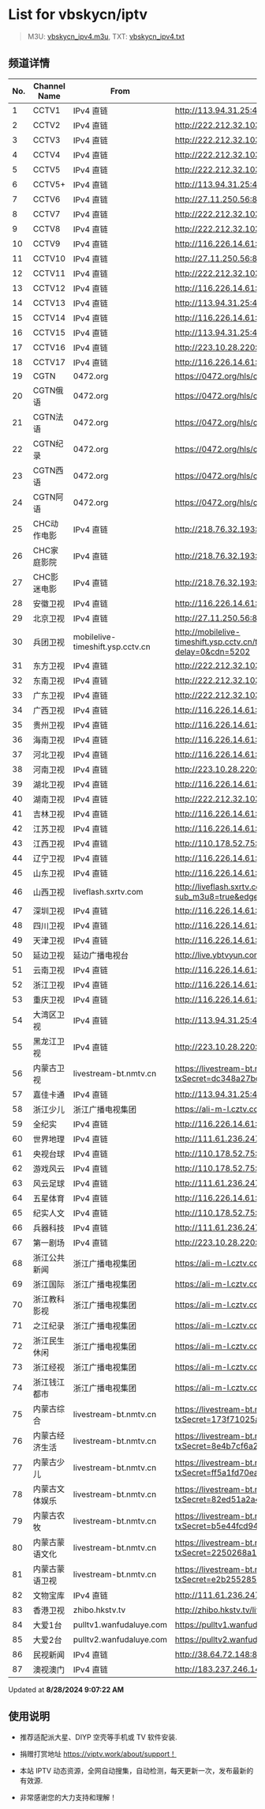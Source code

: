 # List for **vbskycn/iptv**

> M3U: [vbskycn_ipv4.m3u](./vbskycn_ipv4.m3u ), TXT: [vbskycn_ipv4.txt](./txt/vbskycn_ipv4.txt )

## 频道详情

| No. | Channel Name | From | Source |
| --- | ------------ | ---- | ------ |
| 1 | CCTV1 | IPv4 直链 | <http://113.94.31.25:4022/udp/239.77.1.17:5146> |
| 2 | CCTV2 | IPv4 直链 | <http://222.212.32.103:5555/udp/239.93.1.23:6000> |
| 3 | CCTV3 | IPv4 直链 | <http://222.212.32.103:5555/udp/239.93.1.11:2223> |
| 4 | CCTV4 | IPv4 直链 | <http://222.212.32.103:5555/udp/239.93.1.105:5140> |
| 5 | CCTV5 | IPv4 直链 | <http://222.212.32.103:5555/udp/239.93.42.37:5140> |
| 6 | CCTV5+ | IPv4 直链 | <http://113.94.31.25:4022/udp/239.77.0.87:5146> |
| 7 | CCTV6 | IPv4 直链 | <http://27.11.250.56:8001/udp/225.0.4.144:7980> |
| 8 | CCTV7 | IPv4 直链 | <http://222.212.32.103:5555/udp/239.93.1.67:5140> |
| 9 | CCTV8 | IPv4 直链 | <http://222.212.32.103:5555/udp/239.93.42.39:5140> |
| 10 | CCTV9 | IPv4 直链 | <http://116.226.14.61:4022/udp/239.45.3.4:5140> |
| 11 | CCTV10 | IPv4 直链 | <http://27.11.250.56:8001/udp/225.0.4.130:7980> |
| 12 | CCTV11 | IPv4 直链 | <http://222.212.32.103:5555/udp/239.93.0.102:5140> |
| 13 | CCTV12 | IPv4 直链 | <http://116.226.14.61:4022/udp/239.45.3.10:5140> |
| 14 | CCTV13 | IPv4 直链 | <http://113.94.31.25:4022/udp/239.77.0.188:5146> |
| 15 | CCTV14 | IPv4 直链 | <http://116.226.14.61:4022/udp/239.45.3.23:5140> |
| 16 | CCTV15 | IPv4 直链 | <http://113.94.31.25:4022/udp/239.77.1.239:5146> |
| 17 | CCTV16 | IPv4 直链 | <http://223.10.28.220:8084/udp/239.1.1.122:8122> |
| 18 | CCTV17 | IPv4 直链 | <http://116.226.14.61:4022/udp/239.45.3.52:5140> |
| 19 | CGTN | 0472.org | <https://0472.org/hls/cgtn.m3u8> |
| 20 | CGTN俄语 | 0472.org | <https://0472.org/hls/cgtne.m3u8> |
| 21 | CGTN法语 | 0472.org | <https://0472.org/hls/cgtnf.m3u8> |
| 22 | CGTN纪录 | 0472.org | <https://0472.org/hls/cgtnd.m3u8> |
| 23 | CGTN西语 | 0472.org | <https://0472.org/hls/cgtnx.m3u8> |
| 24 | CGTN阿语 | 0472.org | <https://0472.org/hls/cgtna.m3u8> |
| 25 | CHC动作电影 | IPv4 直链 | <http://218.76.32.193:9901/tsfile/live/1020_1.m3u8> |
| 26 | CHC家庭影院 | IPv4 直链 | <http://218.76.32.193:9901/tsfile/live/1018_1.m3u8> |
| 27 | CHC影迷电影 | IPv4 直链 | <http://218.76.32.193:9901/tsfile/live/1019_1.m3u8> |
| 28 | 安徽卫视 | IPv4 直链 | <http://116.226.14.61:4022/udp/239.45.1.120:5140> |
| 29 | 北京卫视 | IPv4 直链 | <http://27.11.250.56:8001/udp/225.0.4.78:7980> |
| 30 | 兵团卫视 | mobilelive-timeshift.ysp.cctv.cn | <http://mobilelive-timeshift.ysp.cctv.cn/timeshift/ysp/2022606701/timeshift.m3u8?delay=0&cdn=5202> |
| 31 | 东方卫视 | IPv4 直链 | <http://222.212.32.103:5555/udp/239.93.0.123:5140> |
| 32 | 东南卫视 | IPv4 直链 | <http://222.212.32.103:5555/udp/239.93.0.42:5140> |
| 33 | 广东卫视 | IPv4 直链 | <http://222.212.32.103:5555/udp/239.93.0.181:5140> |
| 34 | 广西卫视 | IPv4 直链 | <http://116.226.14.61:4022/udp/239.45.0.5:5140> |
| 35 | 贵州卫视 | IPv4 直链 | <http://116.226.14.61:4022/udp/239.45.1.80:5140> |
| 36 | 海南卫视 | IPv4 直链 | <http://116.226.14.61:4022/udp/239.45.1.81:5140> |
| 37 | 河北卫视 | IPv4 直链 | <http://116.226.14.61:4022/udp/239.45.1.44:5140> |
| 38 | 河南卫视 | IPv4 直链 | <http://223.10.28.220:8084/udp/239.1.1.34:8034> |
| 39 | 湖北卫视 | IPv4 直链 | <http://116.226.14.61:4022/udp/239.45.3.239:5140> |
| 40 | 湖南卫视 | IPv4 直链 | <http://222.212.32.103:5555/udp/239.93.0.88:5140> |
| 41 | 吉林卫视 | IPv4 直链 | <http://116.226.14.61:4022/udp/239.45.0.6:5140> |
| 42 | 江苏卫视 | IPv4 直链 | <http://116.226.14.61:4022/udp/239.45.3.177:5140> |
| 43 | 江西卫视 | IPv4 直链 | <http://110.178.52.75:8084/udp/239.1.1.52:8052> |
| 44 | 辽宁卫视 | IPv4 直链 | <http://116.226.14.61:4022/udp/239.45.1.123:5140> |
| 45 | 山东卫视 | IPv4 直链 | <http://116.226.14.61:4022/udp/239.45.3.238:5140> |
| 46 | 山西卫视 | liveflash.sxrtv.com | <http://liveflash.sxrtv.com/live/sxwshd.m3u8?sub_m3u8=true&edge_slice=true> |
| 47 | 深圳卫视 | IPv4 直链 | <http://116.226.14.61:4022/udp/239.45.3.231:5140> |
| 48 | 四川卫视 | IPv4 直链 | <http://116.226.14.61:4022/udp/239.45.1.83:5140> |
| 49 | 天津卫视 | IPv4 直链 | <http://116.226.14.61:4022/udp/239.45.1.124:5140> |
| 50 | 延边卫视 | 延边广播电视台 | <http://live.ybtvyun.com/video/s10006-44f040627ca1/index.m3u8> |
| 51 | 云南卫视 | IPv4 直链 | <http://116.226.14.61:4022/udp/239.45.0.4:5140> |
| 52 | 浙江卫视 | IPv4 直链 | <http://116.226.14.61:4022/udp/239.45.3.178:5140> |
| 53 | 重庆卫视 | IPv4 直链 | <http://116.226.14.61:4022/udp/239.45.1.84:5140> |
| 54 | 大湾区卫视 | IPv4 直链 | <http://113.94.31.25:4022/udp/239.77.0.215:5146> |
| 55 | 黑龙江卫视 | IPv4 直链 | <http://223.10.28.220:8084/udp/239.1.1.37:8037> |
| 56 | 内蒙古卫视 | livestream-bt.nmtv.cn | <https://livestream-bt.nmtv.cn/nmtv/2314general.m3u8?txSecret=dc348a27bd36fe1bd63562af5e7269ea&txTime=771EF880> |
| 57 | 嘉佳卡通 | IPv4 直链 | <http://113.94.31.25:4022/udp/239.77.0.179:5146> |
| 58 | 浙江少儿 | 浙江广播电视集团 | <https://ali-m-l.cztv.com/channels/lantian/channel008/1080p.m3u8> |
| 59 | 全纪实 | IPv4 直链 | <http://116.226.14.61:4022/udp/239.45.3.135:5140> |
| 60 | 世界地理 | IPv4 直链 | <http://111.61.236.247:9081/hls/62/index.m3u8> |
| 61 | 央视台球 | IPv4 直链 | <http://110.178.52.75:8084/udp/239.1.1.100:8100> |
| 62 | 游戏风云 | IPv4 直链 | <http://110.178.52.75:8084/udp/239.1.1.83:8083> |
| 63 | 风云足球 | IPv4 直链 | <http://111.61.236.247:9081/hls/58/index.m3u8> |
| 64 | 五星体育 | IPv4 直链 | <http://116.226.14.61:4022/udp/239.45.3.210:5140> |
| 65 | 纪实人文 | IPv4 直链 | <http://110.178.52.75:8084/udp/239.1.1.45:8045> |
| 66 | 兵器科技 | IPv4 直链 | <http://111.61.236.247:9081/hls/61/index.m3u8> |
| 67 | 第一剧场 | IPv4 直链 | <http://223.10.28.220:8084/udp/239.1.1.94:8094> |
| 68 | 浙江公共新闻 | 浙江广播电视集团 | <https://ali-m-l.cztv.com/channels/lantian/channel007/1080p.m3u8> |
| 69 | 浙江国际 | 浙江广播电视集团 | <https://ali-m-l.cztv.com/channels/lantian/channel010/1080p.m3u8> |
| 70 | 浙江教科影视 | 浙江广播电视集团 | <https://ali-m-l.cztv.com/channels/lantian/channel004/1080p.m3u8> |
| 71 | 之江纪录 | 浙江广播电视集团 | <https://ali-m-l.cztv.com/channels/lantian/channel012/1080p.m3u8> |
| 72 | 浙江民生休闲 | 浙江广播电视集团 | <https://ali-m-l.cztv.com/channels/lantian/channel006/1080p.m3u8> |
| 73 | 浙江经视 | 浙江广播电视集团 | <https://ali-m-l.cztv.com/channels/lantian/channel003/1080p.m3u8> |
| 74 | 浙江钱江都市 | 浙江广播电视集团 | <https://ali-m-l.cztv.com/channels/lantian/channel002/1080p.m3u8> |
| 75 | 内蒙古综合 | livestream-bt.nmtv.cn | <https://livestream-bt.nmtv.cn/nmtv/2316general.m3u8?txSecret=173f71025a2de64458989cfb281a0a37&txTime=771E8800> |
| 76 | 内蒙古经济生活 | livestream-bt.nmtv.cn | <https://livestream-bt.nmtv.cn/nmtv/2317general.m3u8?txSecret=8e4b7cf6a2c8a75f74aef1a8a07cef43&txTime=771E8800> |
| 77 | 内蒙古少儿 | livestream-bt.nmtv.cn | <https://livestream-bt.nmtv.cn/nmtv/2318general.m3u8?txSecret=ff5a1fd70ea228ee35b0d29895f37c56&txTime=771E8800> |
| 78 | 内蒙古文体娱乐 | livestream-bt.nmtv.cn | <https://livestream-bt.nmtv.cn/nmtv/2319general.m3u8?txSecret=82ed51a2a4cbf85b62fec8ef2bfe4529&txTime=771E8800> |
| 79 | 内蒙古农牧 | livestream-bt.nmtv.cn | <https://livestream-bt.nmtv.cn/nmtv/2320general.m3u8?txSecret=b5e44fcd9473993661f17746112ad1b7&txTime=771E8800> |
| 80 | 内蒙古蒙语文化 | livestream-bt.nmtv.cn | <https://livestream-bt.nmtv.cn/nmtv/2321general.m3u8?txSecret=2250268a1d326dbbc4cbf0ba32649ca5&txTime=771E8800> |
| 81 | 内蒙古蒙语卫视 | livestream-bt.nmtv.cn | <https://livestream-bt.nmtv.cn/nmtv/2315general.m3u8?txSecret=e2b255285dd119a92c8aa5cdf00f8b84&txTime=771EF880> |
| 82 | 文物宝库 | IPv4 直链 | <http://111.61.236.247:9081/hls/64/index.m3u8> |
| 83 | 香港卫视 | zhibo.hkstv.tv | <http://zhibo.hkstv.tv/livestream/mutfysrq/playlist.m3u8> |
| 84 | 大爱1台 | pulltv1.wanfudaluye.com | <https://pulltv1.wanfudaluye.com/live/tv1.m3u8> |
| 85 | 大爱2台 | pulltv2.wanfudaluye.com | <https://pulltv2.wanfudaluye.com/live/tv2.m3u8> |
| 86 | 民视新闻 | IPv4 直链 | <http://38.64.72.148:80/hls/modn/list/4012/chunklist1.m3u8> |
| 87 | 澳视澳门 | IPv4 直链 | <http://183.237.246.14:9931/tsfile/live/1039_1.m3u8> |

Updated at **8/28/2024 9:07:22 AM**

## 使用说明

- 推荐适配派大星、DIYP 空壳等手机或 TV 软件安装.

- 捐赠打赏地址 <https://viptv.work/about/support！>

- 本站 IPTV 动态资源，全网自动搜集，自动检测，每天更新一次，发布最新的有效源.

- 非常感谢您的大力支持和理解！
